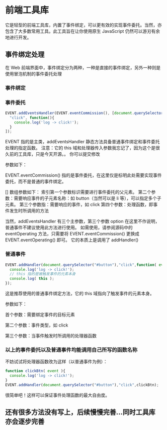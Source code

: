 # 前端工具库

它是轻型的前端工具库，内置了事件绑定，可以更有效的实现事件委托。当然，亦包含了大多数常用工具。此工具旨在让你使用原生 JavaScript 仍然可以游刃有余地进行开发。

## 事件绑定处理

在 Web 前端界面中，事件绑定分为两种，一种是直接的事件绑定，另外一种则是使用冒泡机制的事件委托处理

### 事件绑定


### 事件委托

```JavaScript
EVENT.addEventsHandler(EVENT.eventCommission(), [document.querySelector(".header-button"), ["button"],
  "click", function(){
    console.log('log -> click!');
  }
]);
```

EVENT 指的是主类，addEventsHandler 静态方法具备普通事件绑定和事件委托处理的指定函数。
注意：它的 this 域和处理器传入参数我忘记了，因为这个是很久前的工具库，只是今天开源。。
你可以提交修改

参数如下：

EVENT.eventCommission() 指的是事件委托，在这里仅是标明此处需要实现事件委托，而不是普通的事件绑定。

[] 数组参数如下：
  索引第一个参数标识需要进行事件委托的父元素。
  第二个参数：需要响应事件的子元素名称：如 button（当然可以是 li 等），可以指定多个子元素。
  第三个参数指：需要响应的事件，如 click
  第四个参数：处理函数，即事件发生时所调用的方法
  
当然，addEventsHandler 有三个主参数，第三个参数 option 在这里不作说明，普通事件不建议使用此方法进行使用。
如需使用，请参阅源码中的 eventOperating 方法，只需要将 EVENT.eventCommission() 更换成 EVENT.eventOperating() 即可。
它的本质上是调用了 addHandler()
        
### 普通事件

```JavaScript
EVENT.addHandler(document.querySelector("#button"),"click",function( event ){
  console.log('log -> click!');
  // this 指的是被触发事件的元素本身
  console.log( this );
});
```

这是推荐使用的普通事件绑定方法，它的 this 域指向了触发事件的元素本身。

参数如下：

  首个参数：需要绑定事件的目标元素
  
  第二个参数：事件类型，如 click
  
  第三个参数：当事件触发时所调用的处理器函数
  
### 以上的事件委托以及普通事件均能调用自己所写的函数名称

不妨试试将处理器函数改为这样（以普通事件为例）：

```JavaScript
function clickBtn( event ){
  console.log('log -> click!');
}
EVENT.addHandler(document.querySelector("#button"),"click",clickBtn);
```

很简单吧！这样可以保证事件处理函数的最大自由度。

## 还有很多方法没有写上，后续慢慢完善...同时工具库亦会逐步完善

